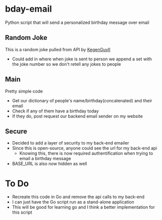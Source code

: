 # bday-email
Python script that will send a personalized birthday message over email

## Random Joke
This is a random joke pulled from API by [KegenGuyII](https://github.com/KegenGuyll/DadJokes_API)
* Could add in where when joke is sent to person we append a set with the joke number so we don't retell any jokes to people

## Main
Pretty simple code
* Get our dictionary of people's name/birthday(concatenated) and their email
* Check if any of them have a birthday today
* If they do, post request our backend email sender on my website

## Secure
* Decided to add a layer of security to my back-end emailer
* Since this is open-source, anyone could see the url for my back-end api
    * Knowing this, there is now required authentification when trying to email a birthday message
* BASE_URL is also now hidden as well

# To Do
* Recreate this code in Go and remove the api calls to my back-end
* I can just have the Go script run as a stand-alone application
* This will be good for learning go and I think a better implementation for this script